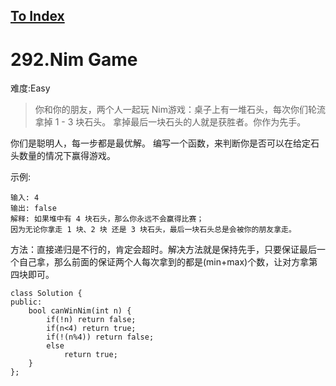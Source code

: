 [To Index](/index.md)
---
# 292.Nim Game
难度:Easy
> 你和你的朋友，两个人一起玩 Nim游戏：桌子上有一堆石头，每次你们轮流拿掉 1 - 3 块石头。 拿掉最后一块石头的人就是获胜者。你作为先手。

你们是聪明人，每一步都是最优解。 编写一个函数，来判断你是否可以在给定石头数量的情况下赢得游戏。

示例:
```
输入: 4
输出: false 
解释: 如果堆中有 4 块石头，那么你永远不会赢得比赛；
因为无论你拿走 1 块、2 块 还是 3 块石头，最后一块石头总是会被你的朋友拿走。
```
方法：直接递归是不行的，肯定会超时。解决方法就是保持先手，只要保证最后一个自己拿，那么前面的保证两个人每次拿到的都是(min+max)个数，让对方拿第四块即可。

```
class Solution {
public:
    bool canWinNim(int n) {
        if(!n) return false;
        if(n<4) return true;
        if(!(n%4)) return false;
        else 
            return true;
    }
};
```
